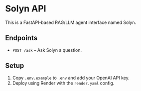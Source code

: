 # Solyn API

This is a FastAPI-based RAG/LLM agent interface named Solyn.

## Endpoints

- `POST /ask` – Ask Solyn a question.

## Setup

1. Copy `.env.example` to `.env` and add your OpenAI API key.
2. Deploy using Render with the `render.yaml` config.